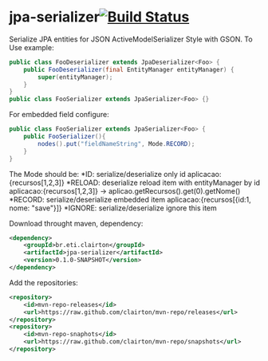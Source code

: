 # jpa-serializer[![Build Status](https://drone.io/github.com/clairton/jpa-serializer/status.png)](https://drone.io/github.com/clairton/jpa-serializer/latest)
Serialize JPA entities for JSON ActiveModelSerializer Style with GSON.
To Use example:
```java
public class FooDeserializer extends JpaDeserializer<Foo> {
	public FooDeserializer(final EntityManager entityManager) {
		super(entityManager);
	}
}
public class FooSerializer extends JpaSerializer<Foo> {}
```	
For  embedded field configure:
```java
public class FooSerializer extends JpaSerializer<Foo> {
	public FooSerializer(){
		nodes().put("fieldNameString", Mode.RECORD);
	}
}	

```

The Mode should be:
 *ID: serialize/deserialize only id
 	aplicacao:{recursos[1,2,3]}
 *RELOAD: deserialize reload item with entityManager by id
 	aplicacao:{recursos[1,2,3]} -> aplicao.getRecursos().get(0).getNome()
 *RECORD: serialize/deserialize embedded item
 	aplicacao:{recursos[{id:1, nome: "save"}]}
 *IGNORE: serialize/deserialize ignore this item

Download throught maven, dependency:
```xml
<dependency>
	<groupId>br.eti.clairton</groupId>
	<artifactId>jpa-serializer</artifactId>
	<version>0.1.0-SNAPSHOT</version>
</dependency>
```
Add the repositories:
```xml
<repository>
	<id>mvn-repo-releases</id>
	<url>https://raw.github.com/clairton/mvn-repo/releases</url>
</repository>
<repository>
	<id>mvn-repo-snaphots</id>
	<url>https://raw.github.com/clairton/mvn-repo/snapshots</url>
</repository>
```
